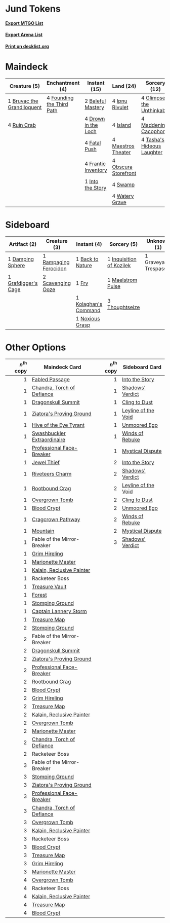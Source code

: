 # Jund Tokens

#### [Export MTGO List](../collection/Jund%20Tokens/Jund%20Tokens.txt)
#### [Export Arena List](../collection/Jund%20Tokens/Jund%20Tokens_arena.txt)
#### [Print on decklist.org](http://decklist.org/?deckmain=2%09Baleful%20Mastery%0A1%09Bruvac%20the%20Grandiloquent%0A4%09Drown%20in%20the%20Loch%0A4%09Fatal%20Push%0A4%09Founding%20the%20Third%20Path%0A4%09Frantic%20Inventory%0A4%09Glimpse%20the%20Unthinkable%0A1%09Into%20the%20Story%0A4%09Ipnu%20Rivulet%0A4%09Island%0A4%09Maddening%20Cacophony%0A4%09Maestros%20Theater%0A4%09Obscura%20Storefront%0A4%09Ruin%20Crab%0A4%09Swamp%0A4%09Tasha's%20Hideous%20Laughter%0A4%09Watery%20Grave&deckside=1%09Back%20to%20Nature%0A1%09Damping%20Sphere%0A1%09Fry%0A1%09Grafdigger's%20Cage%0A1%09Graveyard%20Trespasser%0A1%09Inquisition%20of%20Kozilek%0A1%09Kolaghan's%20Command%0A1%09Maelstrom%20Pulse%0A1%09Noxious%20Grasp%0A1%09Rampaging%20Ferocidon%0A2%09Scavenging%20Ooze%0A3%09Thoughtseize)
# Maindeck

|                                            Creature (5)                                             |                                          Enchantment (4)                                           |                                         Instant (15)                                         |                                           Land (24)                                           |                                            Sorcery (12)                                             |
|-----------------------------------------------------------------------------------------------------|----------------------------------------------------------------------------------------------------|----------------------------------------------------------------------------------------------|-----------------------------------------------------------------------------------------------|-----------------------------------------------------------------------------------------------------|
|1 [Bruvac the Grandiloquent](http://gatherer.wizards.com/Pages/Card/Details.aspx?multiverseid=489177)|4 [Founding the Third Path](http://gatherer.wizards.com/Pages/Card/Details.aspx?multiverseid=574530)|2 [Baleful Mastery](http://gatherer.wizards.com/Pages/Card/Details.aspx?multiverseid=513541)  |4 [Ipnu Rivulet](http://gatherer.wizards.com/Pages/Card/Details.aspx?multiverseid=430869)      |4 [Glimpse the Unthinkable](http://gatherer.wizards.com/Pages/Card/Details.aspx?multiverseid=455918) |
|4 [Ruin Crab](http://gatherer.wizards.com/Pages/Card/Details.aspx?multiverseid=495191)               |                                                                                                    |4 [Drown in the Loch](http://gatherer.wizards.com/Pages/Card/Details.aspx?multiverseid=473150)|4 [Island](http://gatherer.wizards.com/Pages/Card/Details.aspx?multiverseid=439857)            |4 [Maddening Cacophony](http://gatherer.wizards.com/Pages/Card/Details.aspx?multiverseid=495612)     |
|                                                                                                     |                                                                                                    |4 [Fatal Push](http://gatherer.wizards.com/Pages/Card/Details.aspx?multiverseid=423724)       |4 [Maestros Theater](http://gatherer.wizards.com/Pages/Card/Details.aspx?multiverseid=555452)  |4 [Tasha's Hideous Laughter](http://gatherer.wizards.com/Pages/Card/Details.aspx?multiverseid=527365)|
|                                                                                                     |                                                                                                    |4 [Frantic Inventory](http://gatherer.wizards.com/Pages/Card/Details.aspx?multiverseid=485373)|4 [Obscura Storefront](http://gatherer.wizards.com/Pages/Card/Details.aspx?multiverseid=555453)|                                                                                                     |
|                                                                                                     |                                                                                                    |1 [Into the Story](http://gatherer.wizards.com/Pages/Card/Details.aspx?multiverseid=473012)   |4 [Swamp](http://gatherer.wizards.com/Pages/Card/Details.aspx?multiverseid=439858)             |                                                                                                     |
|                                                                                                     |                                                                                                    |                                                                                              |4 [Watery Grave](http://gatherer.wizards.com/Pages/Card/Details.aspx?multiverseid=405114)      |                                                                                                     |


# Sideboard

|                                         Artifact (2)                                         |                                          Creature (3)                                          |                                          Instant (4)                                          |                                            Sorcery (5)                                            |     Unknown (1)      |
|----------------------------------------------------------------------------------------------|------------------------------------------------------------------------------------------------|-----------------------------------------------------------------------------------------------|---------------------------------------------------------------------------------------------------|----------------------|
|1 [Damping Sphere](http://gatherer.wizards.com/Pages/Card/Details.aspx?multiverseid=443101)   |1 [Rampaging Ferocidon](http://gatherer.wizards.com/Pages/Card/Details.aspx?multiverseid=435308)|1 [Back to Nature](http://gatherer.wizards.com/Pages/Card/Details.aspx?multiverseid=208284)    |1 [Inquisition of Kozilek](http://gatherer.wizards.com/Pages/Card/Details.aspx?multiverseid=416897)|1 Graveyard Trespasser|
|1 [Grafdigger's Cage](http://gatherer.wizards.com/Pages/Card/Details.aspx?multiverseid=278452)|2 [Scavenging Ooze](http://gatherer.wizards.com/Pages/Card/Details.aspx?multiverseid=420783)    |1 [Fry](http://gatherer.wizards.com/Pages/Card/Details.aspx?multiverseid=466894)               |1 [Maelstrom Pulse](http://gatherer.wizards.com/Pages/Card/Details.aspx?multiverseid=180613)       |                      |
|                                                                                              |                                                                                                |1 [Kolaghan's Command](http://gatherer.wizards.com/Pages/Card/Details.aspx?multiverseid=394613)|3 [Thoughtseize](http://gatherer.wizards.com/Pages/Card/Details.aspx?multiverseid=438676)          |                      |
|                                                                                              |                                                                                                |1 [Noxious Grasp](http://gatherer.wizards.com/Pages/Card/Details.aspx?multiverseid=466864)     |                                                                                                   |                      |


# Other Options

|*n*<sup>th</sup> copy|                                            Maindeck Card                                             |*n*<sup>th</sup> copy|                                        Sideboard Card                                        |
|--------------------:|------------------------------------------------------------------------------------------------------|--------------------:|----------------------------------------------------------------------------------------------|
|                    1|[Fabled Passage](http://gatherer.wizards.com/Pages/Card/Details.aspx?multiverseid=473206)             |                    1|[Into the Story](http://gatherer.wizards.com/Pages/Card/Details.aspx?multiverseid=473012)     |
|                    1|[Chandra, Torch of Defiance](http://gatherer.wizards.com/Pages/Card/Details.aspx?multiverseid=417683) |                    1|[Shadows' Verdict](http://gatherer.wizards.com/Pages/Card/Details.aspx?multiverseid=491762)   |
|                    1|[Dragonskull Summit](http://gatherer.wizards.com/Pages/Card/Details.aspx?multiverseid=420909)         |                    1|[Cling to Dust](http://gatherer.wizards.com/Pages/Card/Details.aspx?multiverseid=476338)      |
|                    1|[Ziatora's Proving Ground](http://gatherer.wizards.com/Pages/Card/Details.aspx?multiverseid=555462)   |                    1|[Leyline of the Void](http://gatherer.wizards.com/Pages/Card/Details.aspx?multiverseid=107682)|
|                    1|[Hive of the Eye Tyrant](http://gatherer.wizards.com/Pages/Card/Details.aspx?multiverseid=527545)     |                    1|[Unmoored Ego](http://gatherer.wizards.com/Pages/Card/Details.aspx?multiverseid=452962)       |
|                    1|[Swashbuckler Extraordinaire](http://gatherer.wizards.com/Pages/Card/Details.aspx?multiverseid=563081)|                    1|[Winds of Rebuke](http://gatherer.wizards.com/Pages/Card/Details.aspx?multiverseid=426778)    |
|                    1|[Professional Face-Breaker](http://gatherer.wizards.com/Pages/Card/Details.aspx?multiverseid=555317)  |                    1|[Mystical Dispute](http://gatherer.wizards.com/Pages/Card/Details.aspx?multiverseid=473020)   |
|                    1|[Jewel Thief](http://gatherer.wizards.com/Pages/Card/Details.aspx?multiverseid=555352)                |                    2|[Into the Story](http://gatherer.wizards.com/Pages/Card/Details.aspx?multiverseid=473012)     |
|                    1|[Riveteers Charm](http://gatherer.wizards.com/Pages/Card/Details.aspx?multiverseid=555418)            |                    2|[Shadows' Verdict](http://gatherer.wizards.com/Pages/Card/Details.aspx?multiverseid=491762)   |
|                    1|[Rootbound Crag](http://gatherer.wizards.com/Pages/Card/Details.aspx?multiverseid=420934)             |                    2|[Leyline of the Void](http://gatherer.wizards.com/Pages/Card/Details.aspx?multiverseid=107682)|
|                    1|[Overgrown Tomb](http://gatherer.wizards.com/Pages/Card/Details.aspx?multiverseid=405103)             |                    2|[Cling to Dust](http://gatherer.wizards.com/Pages/Card/Details.aspx?multiverseid=476338)      |
|                    1|[Blood Crypt](http://gatherer.wizards.com/Pages/Card/Details.aspx?multiverseid=97102)                 |                    2|[Unmoored Ego](http://gatherer.wizards.com/Pages/Card/Details.aspx?multiverseid=452962)       |
|                    1|[Cragcrown Pathway](http://gatherer.wizards.com/Pages/Card/Details.aspx?multiverseid=491915)          |                    2|[Winds of Rebuke](http://gatherer.wizards.com/Pages/Card/Details.aspx?multiverseid=426778)    |
|                    1|[Mountain](http://gatherer.wizards.com/Pages/Card/Details.aspx?multiverseid=439859)                   |                    2|[Mystical Dispute](http://gatherer.wizards.com/Pages/Card/Details.aspx?multiverseid=473020)   |
|                    1|Fable of the Mirror-Breaker                                                                           |                    3|[Shadows' Verdict](http://gatherer.wizards.com/Pages/Card/Details.aspx?multiverseid=491762)   |
|                    1|[Grim Hireling](http://gatherer.wizards.com/Pages/Card/Details.aspx?multiverseid=531930)              |                     |                                                                                              |
|                    1|[Marionette Master](http://gatherer.wizards.com/Pages/Card/Details.aspx?multiverseid=417663)          |                     |                                                                                              |
|                    1|[Kalain, Reclusive Painter](http://gatherer.wizards.com/Pages/Card/Details.aspx?multiverseid=527512)  |                     |                                                                                              |
|                    1|Racketeer Boss                                                                                        |                     |                                                                                              |
|                    1|[Treasure Vault](http://gatherer.wizards.com/Pages/Card/Details.aspx?multiverseid=527548)             |                     |                                                                                              |
|                    1|[Forest](http://gatherer.wizards.com/Pages/Card/Details.aspx?multiverseid=439860)                     |                     |                                                                                              |
|                    1|[Stomping Ground](http://gatherer.wizards.com/Pages/Card/Details.aspx?multiverseid=405110)            |                     |                                                                                              |
|                    1|[Captain Lannery Storm](http://gatherer.wizards.com/Pages/Card/Details.aspx?multiverseid=435290)      |                     |                                                                                              |
|                    1|[Treasure Map](http://gatherer.wizards.com/Pages/Card/Details.aspx?multiverseid=435410)               |                     |                                                                                              |
|                    2|[Stomping Ground](http://gatherer.wizards.com/Pages/Card/Details.aspx?multiverseid=405110)            |                     |                                                                                              |
|                    2|Fable of the Mirror-Breaker                                                                           |                     |                                                                                              |
|                    2|[Dragonskull Summit](http://gatherer.wizards.com/Pages/Card/Details.aspx?multiverseid=420909)         |                     |                                                                                              |
|                    2|[Ziatora's Proving Ground](http://gatherer.wizards.com/Pages/Card/Details.aspx?multiverseid=555462)   |                     |                                                                                              |
|                    2|[Professional Face-Breaker](http://gatherer.wizards.com/Pages/Card/Details.aspx?multiverseid=555317)  |                     |                                                                                              |
|                    2|[Rootbound Crag](http://gatherer.wizards.com/Pages/Card/Details.aspx?multiverseid=420934)             |                     |                                                                                              |
|                    2|[Blood Crypt](http://gatherer.wizards.com/Pages/Card/Details.aspx?multiverseid=97102)                 |                     |                                                                                              |
|                    2|[Grim Hireling](http://gatherer.wizards.com/Pages/Card/Details.aspx?multiverseid=531930)              |                     |                                                                                              |
|                    2|[Treasure Map](http://gatherer.wizards.com/Pages/Card/Details.aspx?multiverseid=435410)               |                     |                                                                                              |
|                    2|[Kalain, Reclusive Painter](http://gatherer.wizards.com/Pages/Card/Details.aspx?multiverseid=527512)  |                     |                                                                                              |
|                    2|[Overgrown Tomb](http://gatherer.wizards.com/Pages/Card/Details.aspx?multiverseid=405103)             |                     |                                                                                              |
|                    2|[Marionette Master](http://gatherer.wizards.com/Pages/Card/Details.aspx?multiverseid=417663)          |                     |                                                                                              |
|                    2|[Chandra, Torch of Defiance](http://gatherer.wizards.com/Pages/Card/Details.aspx?multiverseid=417683) |                     |                                                                                              |
|                    2|Racketeer Boss                                                                                        |                     |                                                                                              |
|                    3|Fable of the Mirror-Breaker                                                                           |                     |                                                                                              |
|                    3|[Stomping Ground](http://gatherer.wizards.com/Pages/Card/Details.aspx?multiverseid=405110)            |                     |                                                                                              |
|                    3|[Ziatora's Proving Ground](http://gatherer.wizards.com/Pages/Card/Details.aspx?multiverseid=555462)   |                     |                                                                                              |
|                    3|[Professional Face-Breaker](http://gatherer.wizards.com/Pages/Card/Details.aspx?multiverseid=555317)  |                     |                                                                                              |
|                    3|[Chandra, Torch of Defiance](http://gatherer.wizards.com/Pages/Card/Details.aspx?multiverseid=417683) |                     |                                                                                              |
|                    3|[Overgrown Tomb](http://gatherer.wizards.com/Pages/Card/Details.aspx?multiverseid=405103)             |                     |                                                                                              |
|                    3|[Kalain, Reclusive Painter](http://gatherer.wizards.com/Pages/Card/Details.aspx?multiverseid=527512)  |                     |                                                                                              |
|                    3|Racketeer Boss                                                                                        |                     |                                                                                              |
|                    3|[Blood Crypt](http://gatherer.wizards.com/Pages/Card/Details.aspx?multiverseid=97102)                 |                     |                                                                                              |
|                    3|[Treasure Map](http://gatherer.wizards.com/Pages/Card/Details.aspx?multiverseid=435410)               |                     |                                                                                              |
|                    3|[Grim Hireling](http://gatherer.wizards.com/Pages/Card/Details.aspx?multiverseid=531930)              |                     |                                                                                              |
|                    3|[Marionette Master](http://gatherer.wizards.com/Pages/Card/Details.aspx?multiverseid=417663)          |                     |                                                                                              |
|                    4|[Overgrown Tomb](http://gatherer.wizards.com/Pages/Card/Details.aspx?multiverseid=405103)             |                     |                                                                                              |
|                    4|Racketeer Boss                                                                                        |                     |                                                                                              |
|                    4|[Kalain, Reclusive Painter](http://gatherer.wizards.com/Pages/Card/Details.aspx?multiverseid=527512)  |                     |                                                                                              |
|                    4|[Treasure Map](http://gatherer.wizards.com/Pages/Card/Details.aspx?multiverseid=435410)               |                     |                                                                                              |
|                    4|[Blood Crypt](http://gatherer.wizards.com/Pages/Card/Details.aspx?multiverseid=97102)                 |                     |                                                                                              |

